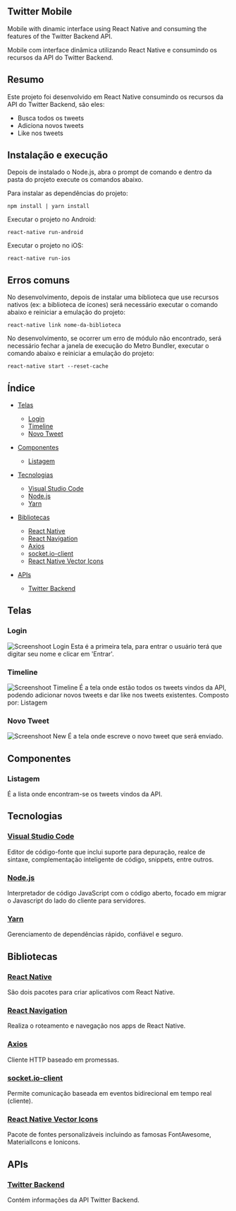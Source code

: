 ## Twitter Mobile

Mobile with dinamic interface using React Native and consuming the features of the Twitter Backend API.

Mobile com interface dinâmica utilizando React Native e consumindo os recursos da API do Twitter Backend.


## Resumo

Este projeto foi desenvolvido em React Native consumindo os recursos da API do Twitter Backend, são eles:
  - Busca todos os tweets
  - Adiciona novos tweets
  - Like nos tweets


## Instalação e execução

Depois de instalado o Node.js, abra o prompt de comando e dentro da pasta do projeto execute os comandos abaixo.

Para instalar as dependências do projeto:
```
npm install | yarn install
```

Executar o projeto no Android:
```
react-native run-android
```

Executar o projeto no iOS:
```
react-native run-ios
```


## Erros comuns

No desenvolvimento, depois de instalar uma biblioteca que use recursos nativos (ex: a biblioteca de ícones) será necessário executar o comando abaixo e reiniciar a emulação do projeto:

```
react-native link nome-da-biblioteca
```

No desenvolvimento, se ocorrer um erro de módulo não encontrado, será necessário fechar a janela de execução do Metro Bundler, executar o comando abaixo e reiniciar a emulação do projeto:

```
react-native start --reset-cache
```


## Índice

- [Telas](#telas)
  - [Login](#login)
  - [Timeline](#timeline)
  - [Novo Tweet](#novo-tweet)

- [Componentes](#componentes)
  - [Listagem](#listagem)

- [Tecnologias](#tecnologias)
  - [Visual Studio Code](#visual-studio-code)
  - [Node.js](#nodejs)
  - [Yarn](#yarn)  

- [Bibliotecas](#bibliotecas)
  - [React Native](#react-native)
  - [React Navigation](#react-navigation)
  - [Axios](#axios)
  - [socket.io-client](#socketio-client)
  - [React Native Vector Icons](#react-native-vector-icons)
  
- [APIs](#apis)
  - [Twitter Backend](#twitter-backend)


## Telas

### Login
![Screenshoot Login](https://github.com/osvaldokalvaitir/twitter-mobile/blob/master/screenshots/Login.png)
Esta é a primeira tela, para entrar o usuário terá que digitar seu nome e clicar em 'Entrar'.

### Timeline
![Screenshoot Timeline](https://github.com/osvaldokalvaitir/twitter-mobile/blob/master/screenshots/Timeline.png)
É a tela onde estão todos os tweets vindos da API, podendo adicionar novos tweets e dar like nos tweets existentes.
Composto por: Listagem

### Novo Tweet
![Screenshoot New](https://github.com/osvaldokalvaitir/twitter-mobile/blob/master/screenshots/New.png)
É a tela onde escreve o novo tweet que será enviado.


## Componentes

### Listagem
É a lista onde encontram-se os tweets vindos da API.


## Tecnologias

### [Visual Studio Code](https://code.visualstudio.com)
Editor de código-fonte que inclui suporte para depuração, realce de sintaxe, complementação inteligente de código, snippets, entre outros.

### [Node.js](https://nodejs.org/)
Interpretador de código JavaScript com o código aberto, focado em migrar o Javascript do lado do cliente para servidores.

### [Yarn](https://yarnpkg.com)
Gerenciamento de dependências rápido, confiável e seguro.


## Bibliotecas

### [React Native](https://github.com/facebook/react-native)
São dois pacotes para criar aplicativos com React Native.

### [React Navigation](https://github.com/react-navigation/react-navigation)
Realiza o roteamento e navegação nos apps de React Native.

### [Axios](https://github.com/axios/axios)
Cliente HTTP baseado em promessas.

### [socket.io-client](https://github.com/socketio/socket.io-client)
Permite comunicação baseada em eventos bidirecional em tempo real (cliente).

### [React Native Vector Icons](https://github.com/oblador/react-native-vector-icons)
Pacote de fontes personalizáveis incluindo as famosas FontAwesome, MaterialIcons e Ionicons.


## APIs

### [Twitter Backend](https://github.com/osvaldokalvaitir/twitter-backend)
Contém informações da API Twitter Backend.
